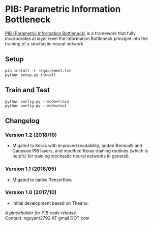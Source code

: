 # PIB: Parametric Information Bottleneck  
[PIB (Parametric Information Bottleneck)](https://arxiv.org/abs/1712.01272) is a framework that fully incorporates at layer level the Information Bottleneck principle into the training of a stochastic neural network.

## Setup   
`pip install -r requirement.txt`    
`python setup.py install`  

## Train and Test  
`python config.py --mode=train`   
`python config.py --mode=test`

## Changelog   
### Version 1.2 (2018/10)
* Migated to Keras with improved readability, added Bernoulli and Gaussian PIB layers, and  modified Keras training routines (which is helpful for training stochastic neural networks in general).  
### Version 1.1 (2018/05)
* Migated to native Tensorflow. 
### Version 1.0 (2017/10)  
* Initial development based on Theano. 

*A placeholder for PIB code release.*       
Contact: nguyent2792 AT gmail DOT com  
